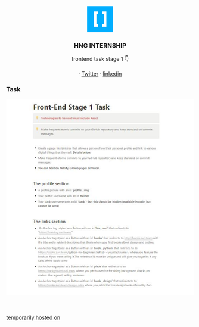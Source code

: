 

<div align="center">
    <img src="./hng.jpg" alt="Logo" width="70">
  <h3 align="center">HNG INTERNSHIP</h3>

  <p align="center">
    frontend task stage 1 👇
    <br />
    <br />
    ·
    <a href="https://twitter.com/stilkinging">Twitter</a>
    ·
    <a href="https://www.linkedin.com/in/stainlezzkin">linkedin</a>
</div>

### Task
<div align="center">
    <img src="./task.JPG" alt="task">
</div>

<br/>
<br />

<a href="https://hng-internship-nine.vercel.app/">temporarily hosted on</a>
